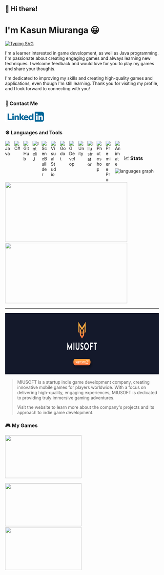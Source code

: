 ## 👋 Hi there!
# I'm Kasun Miuranga 😀

[![Typing SVG](https://readme-typing-svg.demolab.com/?lines=Software+Engineer;Game+Designer;Game+Developer;Freelance+Graphic+Designer)](https://git.io/typing-svg)

I'm a learner interested in game development, as well as Java programming. I'm passionate about creating engaging games and always learning new techniques. I welcome feedback and would love for you to play my games and share your thoughts.

I'm dedicated to improving my skills and creating high-quality games and applications, even though I'm still learning. Thank you for visiting my profile, and I look forward to connecting with you!

##

### 🤙 Contact Me
<p><a href="https://www.linkedin.com/in/kasun-miuranga-419a001bb"><img alt="" src="https://raw.githubusercontent.com/TheMIU/themiu/main/linkedin-logo.png" style=" width:130px" /></a></p>

####

### ⚙ Languages and Tools

<p>
<img align="left" alt="Java" width="20px" style="padding-right:10px;" src="https://www.svgrepo.com/show/184143/java.svg"/>
<img align="left" alt="C#" width="20px" style="padding-right:10px;" src="https://cdn.worldvectorlogo.com/logos/c--4.svg"/>
<img align="left" alt="GitHub" width="20px" style="padding-right:10px;" src="https://upload.wikimedia.org/wikipedia/commons/thumb/a/ae/Github-desktop-logo-symbol.svg/2048px-Github-desktop-logo-symbol.svg.png" />
<img align="left" alt="InteliJ" width="20px" style="padding-right:10px;" src="https://upload.wikimedia.org/wikipedia/commons/thumb/9/9c/IntelliJ_IDEA_Icon.svg/2048px-IntelliJ_IDEA_Icon.svg.png" />
<img align="left" alt="SceneBuilder" width="20px" style="padding-right:10px;" src="https://i0.wp.com/gluonhq.com/wp-content/uploads/2015/02/SceneBuilderLogo.png?fit=781%2C781&ssl=1" />
<img align="left" alt="Visual Studio" width="20px" style="padding-right:10px;" src="https://upload.wikimedia.org/wikipedia/commons/thumb/5/59/Visual_Studio_Icon_2019.svg/2060px-Visual_Studio_Icon_2019.svg.png"/>
<img align="left" alt="Godot" width="20px" style="padding-right:10px;" src="https://upload.wikimedia.org/wikipedia/commons/6/6a/Godot_icon.svg"/>
<img align="left" alt="GDevelop" width="20px" style="padding-right:10px;" src="https://forum.gdevelop.io/uploads/default/original/1X/0344165e7f6a1db1adf720b2fdee28201a9079d3.png"/>
<img align="left" alt="Unity" width="20px" style="padding-right:10px;" src="https://companieslogo.com/img/orig/U-ea48bc1d.png?t=1634728034"/>
<img align="left" alt="Illustrator" width="20px" style="padding-right:10px;" src="https://upload.wikimedia.org/wikipedia/commons/thumb/f/fb/Adobe_Illustrator_CC_icon.svg/2101px-Adobe_Illustrator_CC_icon.svg.png" />
<img align="left" alt="Photoshop" width="20px" style="padding-right:10px;" src="https://upload.wikimedia.org/wikipedia/commons/thumb/a/af/Adobe_Photoshop_CC_icon.svg/1051px-Adobe_Photoshop_CC_icon.svg.png" />
<img align="left" alt="Premiere Pro" width="20px" style="padding-right:10px;" src="https://upload.wikimedia.org/wikipedia/commons/thumb/4/40/Adobe_Premiere_Pro_CC_icon.svg/2101px-Adobe_Premiere_Pro_CC_icon.svg.png"/>
<img align="left" alt="Animate" width="20px" style="padding-right:10px;" src="https://upload.wikimedia.org/wikipedia/commons/thumb/0/0f/Adobe_Animate_CC_icon_%282020%29.svg/1200px-Adobe_Animate_CC_icon_%282020%29.svg.png"/>
</p>

<br />

##
### 📈 Stats

<img src="https://github-readme-stats.vercel.app/api/top-langs?username=themiu&locale=en&hide_title=false&layout=compact&card_width=900&langs_count=5&theme=gruvbox&hide_border=false" height="150" alt="languages graph"  />
<p><img alt="" src="https://github-readme-stats.vercel.app/api?username=themiu&amp;show_icons=true&amp;theme=gruvbox" style="height:195px; width:400px" />
&nbsp; &nbsp;
<img alt="" src="https://streak-stats.demolab.com?user=themiu&amp;theme=gruvbox&amp;border_radius=1" style="height:197px; width:400px" />
</p>

---
<p>
<a href="https://miusoft.itch.io/"><img  alt="" src="https://raw.githubusercontent.com/TheMIU/TheMiu/main/visitSiteBanner-01.png" style="height:200px; width:800px" /> </a>
</p>

<blockquote>
<p>MIUSOFT is a startup indie game development company, creating innovative mobile games for players worldwide. With a focus on delivering high-quality, engaging experiences, MIUSOFT is dedicated to providing truly immersive gaming adventures.&nbsp;</p>

<p>Visit the website to learn more about the company&#39;s projects and its approach to indie game development.</p>
</blockquote>

### 🎮 My Games

<p><a href="https://miusoft.itch.io/fruit-split-adventure"><span style="font-size:72px"><img alt="" src="https://img.itch.zone/aW1hZ2UvMTg5NzkxOS8xMTIxNjEwOC5wbmc=/347x500/RKlGH9.png" style="height:140px; width:250px" /></span></a>&nbsp; &nbsp;&nbsp;
<a href="https://miusoft.itch.io/strike-force-alone-commander"><img alt="" src="https://img.itch.zone/aW1hZ2UvMTYzODE4Ni85NjM3MjQwLnBuZw==/347x500/mf1BXs.png" style="height:140px; width:250px" /></a>&nbsp; &nbsp;&nbsp;
<a href="https://miusoft.itch.io/the-adventures-of-savior-bunny"><img alt="" src="https://img.itch.zone/aW1hZ2UvMTY0NjA4MC85NzE1OTg4LnBuZw==/347x500/HwA1wB.png" style="height:140px; width:250px" /></a></p>


###

